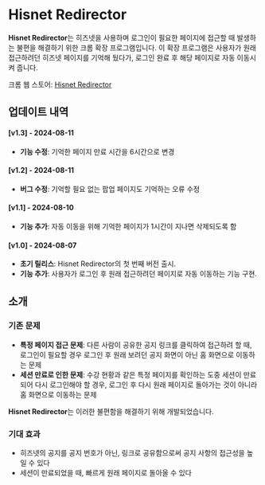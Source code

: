 # Hisnet Redirector

**Hisnet Redirector**는 히즈넷을 사용하며 로그인이 필요한 페이지에 접근할 때 발생하는 불편을 해결하기 위한 크롬 확장 프로그램입니다. 이 확장 프로그램은 사용자가 원래 접근하려던 히즈넷 페이지를 기억해 뒀다가, 로그인 완료 후 해당 페이지로 자동 이동시켜 줍니다.


크롬 웹 스토어: [Hisnet Redirector](https://chromewebstore.google.com/detail/hisnet-redirector/nomblfjgcjgmibkdopnpcndmommpklfh)


## 업데이트 내역

#### [v1.3] - 2024-08-11
- **기능 수정**: 기억한 페이지 만료 시간을 6시간으로 변경

#### [v1.2] - 2024-08-11
- **버그 수정**: 기억할 필요 없는 팝업 페이지도 기억하는 오류 수정

#### [v1.1] - 2024-08-10
- **기능 추가**: 자동 이동을 위해 기억한 페이지가 1시간이 지나면 삭제되도록 함

#### [v1.0] - 2024-08-07
- **초기 릴리스**: Hisnet Redirector의 첫 번째 버전 출시.
- **기능 추가**: 사용자가 로그인 후 원래 접근하려던 페이지로 자동 이동하는 기능 구현.

## 소개

### 기존 문제

- **특정 페이지 접근 문제**: 다른 사람이 공유한 공지 링크를 클릭하여 접근하려 할 때, 로그인이 필요할 경우 로그인 후 원래 보려던 공지 화면이 아닌 홈 화면으로 이동하는 문제
- **세션 만료로 인한 문제**: 수강 현황과 같은 특정 페이지를 확인하는 도중 세션이 만료되어 다시 로그인해야 할 경우, 로그인 후 다시 원래 페이지로 돌아가는 것이 아니라 홈 화면으로 이동하는 문제

**Hisnet Redirector**는 이러한 불편함을 해결하기 위해 개발되었습니다.

### 기대 효과

- 히즈넷의 공지를 공지 번호가 아닌, 링크로 공유함으로써 공지 사항의 접근성을 높일 수 있다
- 세션이 만료되었을 때, 빠르게 원래 페이지로 돌아올 수 있다
